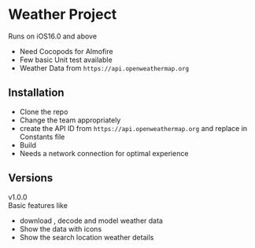 # Weather Project 

Runs on iOS16.0 and above 
- Need Cocopods for Almofire
- Few basic Unit test available  
- Weather Data from `https://api.openweathermap.org`

## Installation 

- Clone the repo
- Change the team appropriately 
- create the API ID from `https://api.openweathermap.org` and replace in Constants file
- Build 
- Needs a network connection for optimal experience 

## Versions
 v1.0.0 
 </br>
 Basic features like 
 - download , decode and model weather data 
 - Show the data with icons 
 - Show the search location weather details
 
 


